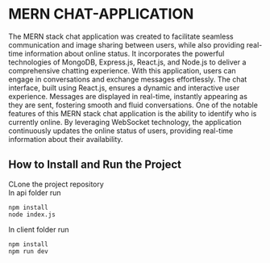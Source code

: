 # MERN CHAT-APPLICATION
The MERN stack chat application was created to facilitate seamless communication and image sharing between users, while 
also providing real-time information about online status. It incorporates the powerful technologies of MongoDB, Express.js, React.js, 
and Node.js to deliver a comprehensive chatting experience.
With this application, users can engage in conversations and exchange messages effortlessly. The chat interface, built using React.js, ensures a dynamic and interactive user experience. Messages are displayed in real-time, instantly appearing as they are sent, fostering smooth and fluid conversations.
One of the notable features of this MERN stack chat application is the ability to identify who is currently online. By leveraging WebSocket technology, the application continuously updates the online status of users, providing real-time information about their availability.

## How to Install and Run the Project
CLone the project repository\
In api folder run
```
npm install
node index.js
```
In client folder run
```
npm install
npm run dev
```


